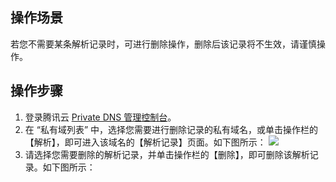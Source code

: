 ## 操作场景
若您不需要某条解析记录时，可进行删除操作，删除后该记录将不生效，请谨慎操作。

## 操作步骤
1. 登录腾讯云 [Private DNS 管理控制台](https://console.cloud.tencent.com/privatedns)。
2. 在 “私有域列表” 中，选择您需要进行删除记录的私有域名，或单击操作栏的【解析】，即可进入该域名的【解析记录】页面。如下图所示：
![](https://main.qcloudimg.com/raw/6f6017c3a26261516523e71f242ebe54.png)
3. 请选择您需要删除的解析记录，并单击操作栏的【删除】，即可删除该解析记录。如下图所示：





